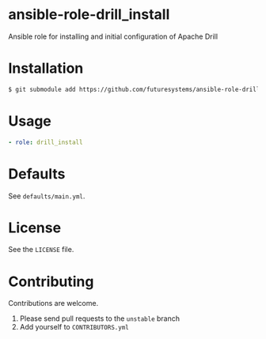 # ansible-role-drill_install
Ansible role for installing and initial configuration of Apache Drill

# Installation

```bash
$ git submodule add https://github.com/futuresystems/ansible-role-drill_install.git roles/drill_install
```

# Usage

```yaml
- role: drill_install
```

# Defaults

See `defaults/main.yml`.


# License

See the `LICENSE` file.


# Contributing

Contributions are welcome.

1. Please send pull requests to the `unstable` branch
2. Add yourself to `CONTRIBUTORS.yml`
